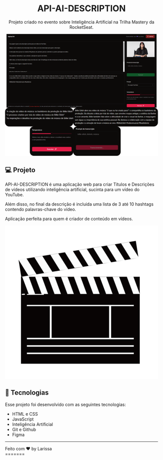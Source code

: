 <h1 align="center"> API-AI-DESCRIPTION</h1>

<p align="center">
Projeto criado no evento sobre Inteligência Artificial na Trilha Mastery da RocketSeat.
</p>



<p align="center">
  <img alt="front-end" src="img-front.png">
</p>

## 💻 Projeto

API-AI-DESCRIPTION é uma aplicação web para criar Títulos e Descrições de vídeos utilizando inteligência artificial, sucinta para um vídeo do YouTube.

Além disso, no final da descrição é incluida uma lista de 3 até 10 hashtags contendo palavras-chave do vídeo. 

Aplicação perfeita para quem é criador de conteúdo em vídeos. 

<img alt="videopng" src="img-video.png">


## 🚀 Tecnologias

Esse projeto foi desenvolvido com as seguintes tecnologias:

- HTML e CSS
- JavaScript
- Inteligência Artificial
- Git e Github
- Figma

------

<footer>Feito com ♥ by Larissa</footer>
=======